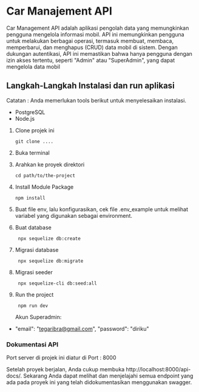 # Car Manajement API

Car Management API adalah aplikasi pengolah data yang memungkinkan pengguna mengelola informasi mobil. API ini memungkinkan pengguna untuk melakukan berbagai operasi, termasuk membuat, membaca, memperbarui, dan menghapus (CRUD) data mobil di sistem. Dengan dukungan autentikasi, API ini memastikan bahwa hanya pengguna dengan izin akses tertentu, seperti "Admin" atau "SuperAdmin", yang dapat mengelola data mobil

## Langkah-Langkah Instalasi dan run aplikasi

Catatan : Anda memerlukan tools berikut untuk menyelesaikan instalasi.

- PostgreSQL
- Node.js

1.  Clone projek ini

    ```
    git clone ....
    ```

2.  Buka terminal
3.  Arahkan ke proyek direktori
    ```
    cd path/to/the-project
    ```
4.  Install Module Package
    ```
    npm install
    ```
5.  Buat file env, lalu konfigurasikan, cek file .env_example untuk melihat variabel yang digunakan sebagai environment.
6.  Buat database
    ```
     npx sequelize db:create
    ```
7.  Migrasi database
    ```
     npx sequelize db:migrate
    ```
8.  Migrasi seeder
    ```
     npx sequelize-cli db:seed:all
    ```
9.  Run the project
    ```
     npm run dev
    ```
    Akun Superadmin:

- "email": "tegaribra@gmail.com",
  "password": "diriku"

### Dokumentasi API

Port server di projek ini diatur di Port : 8000

Setelah proyek berjalan, Anda cukup membuka http://localhost:8000/api-docs/. Sekarang Anda dapat melihat dan menjelajahi semua endpoint yang ada pada proyek ini yang telah didokumentasikan menggunakan swagger.
